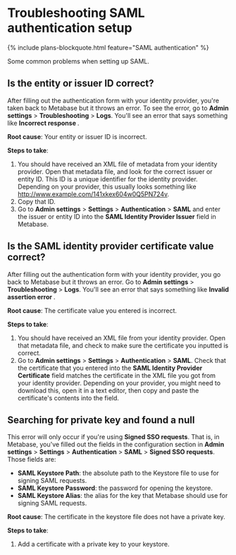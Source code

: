 # Troubleshooting SAML authentication setup

{% include plans-blockquote.html feature="SAML authentication" %}

Some common problems when setting up SAML.

## Is the entity or issuer ID correct?

After filling out the authentication form with your identity provider, you're taken back to Metabase but it throws an error. To see the error, go to **Admin settings** > **Troubleshooting** > **Logs**. You'll see an error that says something like **Incorrect response <issuer>**.

**Root cause**: Your entity or issuer ID is incorrect.

**Steps to take**:

1. You should have received an XML file of metadata from your identity provider. Open that metadata file, and look for the correct issuer or entity ID. This ID is a unique identifier for the identity provider. Depending on your provider, this usually looks something like http://www.example.com/141xkex604w0Q5PN724v.
2. Copy that ID.
3. Go to **Admin settings** > **Settings** > **Authentication** > **SAML** and enter the issuer or entity ID into the **SAML Identity Provider Issuer** field in Metabase. 

## Is the SAML identity provider certificate value correct?

After filling out the authentication form with your identity provider, you go back to Metabase but it throws an error. Go to **Admin settings** > **Troubleshooting** > **Logs**. You'll see an error that says something like **Invalid assertion error <issuer>**. 

**Root cause**: The certificate value you entered is incorrect.

**Steps to take**:

1. You should have received an XML file from your identity provider. Open that metadata file, and check to make sure the certificate you inputted is correct.
2. Go to **Admin settings** > **Settings** > **Authentication** > **SAML**. Check that the certificate that you entered into the **SAML Identity Provider Certificate** field matches the certificate in the XML file you got from your identity provider. Depending on your provider, you might need to download this, open it in a text editor, then copy and paste the certificate's contents into the field.

## Searching for private key and found a null

This error will only occur if you're using **Signed SSO requests**. That is, in Metabase, you've filled out the fields in the configuration section in **Admin settings** > **Settings** > **Authentication** > **SAML** > **Signed SSO requests**. Those fields are:

- **SAML Keystore Path**: the absolute path to the Keystore file to use for signing SAML requests.
- **SAML Keystore Password**: the password for opening the keystore.
- **SAML Keystore Alias**: the alias for the key that Metabase should use for signing SAML requests.

**Root cause**: The certificate in the keystore file does not have a private key.

**Steps to take**:

1. Add a certificate with a private key to your keystore.
